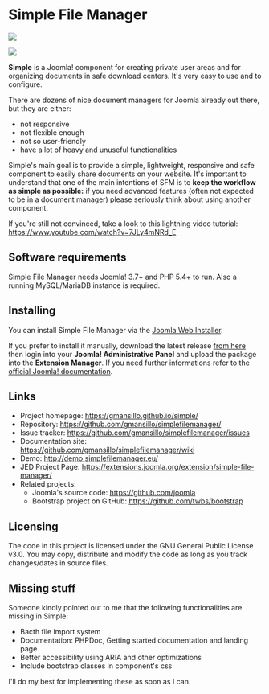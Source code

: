# Simple File Manager 

![](http://www.simplefilemanager.eu/images/joomla-3-tag.png#1)  

![](http://www.simplefilemanager.eu/images/document-touch-intro.png#1)

**Simple** is a Joomla! component for creating private user areas and for organizing documents in safe download centers. It's very easy to use and to configure. 

There are dozens of nice document managers for Joomla already out there, but they are either:

-  not responsive
-  not flexible enough
-  not so user-friendly
-  have a lot of heavy and unuseful functionalities

Simple's main goal is to provide a simple, lightweight, responsive and safe component to easily share documents on your website. It's important to understand that one of the main intentions of SFM is to **keep the workflow as simple as possible:** if you need advanced features (often not expected to be in a document manager) please seriously think about using another component. 

If you're still not convinced, take a look to this lightning video tutorial: https://www.youtube.com/watch?v=7JLy4mNRd_E


## Software requirements

Simple File Manager needs Joomla! 3.7+ and PHP 5.4+ to run. Also a running MySQL/MariaDB instance is required. 


## Installing

You can install Simple File Manager via the [Joomla Web Installer](https://docs.joomla.org/Install_from_Web).  

If you prefer to install it manually, download the latest release [from here](http://gmansillo.github.io/simple/) then login into your **Joomla! Administrative Panel** and upload the package into the **Extension Manager**. If you need further informations refer to the [official Joomla! documentation](https://docs.joomla.org/Installing_an_extension).


## Links

- Project homepage: https://gmansillo.github.io/simple/
- Repository: https://github.com/gmansillo/simplefilemanager/
- Issue tracker: https://github.com/gmansillo/simplefilemanager/issues
- Documentation site: https://github.com/gmansillo/simplefilemanager/wiki
- Demo: http://demo.simplefilemanager.eu/
- JED Project Page: https://extensions.joomla.org/extension/simple-file-manager/
- Related projects:
  - Joomla's source code: https://github.com/joomla
  - Bootstrap project on GitHub: https://github.com/twbs/bootstrap


## Licensing

The code in this project is licensed under the GNU General Public License v3.0. You may copy, distribute and modify the code as long as you track changes/dates in source files.


## Missing stuff

Someone kindly pointed out to me that the following functionalities are missing in Simple:

-  Bacth file import system
-  Documentation: PHPDoc, Getting started documentation and landing page
-  Better accessibility using ARIA and other optimizations
-  Include bootstrap classes in component's css

I'll do my best for implementing these as soon as I can.
